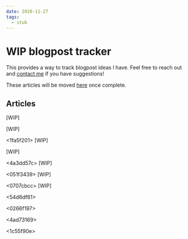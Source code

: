 ```yaml
---
date: 2020-11-27
tags: 
  - stub
---
```


# WIP blogpost tracker

This provides a way to track blogpost ideas I have. Feel free to reach out and [contact me](https://kwannoel.xyz) if you have suggestions!

These articles will be moved [here](https://kwannoel.xyz/search.html?tag=blog) once complete.

## Articles

<cddf77cb> [WIP]

<f816e31a> [WIP]

<1fa5f201> [WIP]

<f9dc0ba7> [WIP]

<4a3dd57c> [WIP]

<051f3439> [WIP]

<0707cbcc> [WIP]

<f936784c>

<ef1b56e1>

<54d6df61>

<0266f197>

<4ad73169>

<ba422bca>

<1c55f90e>
